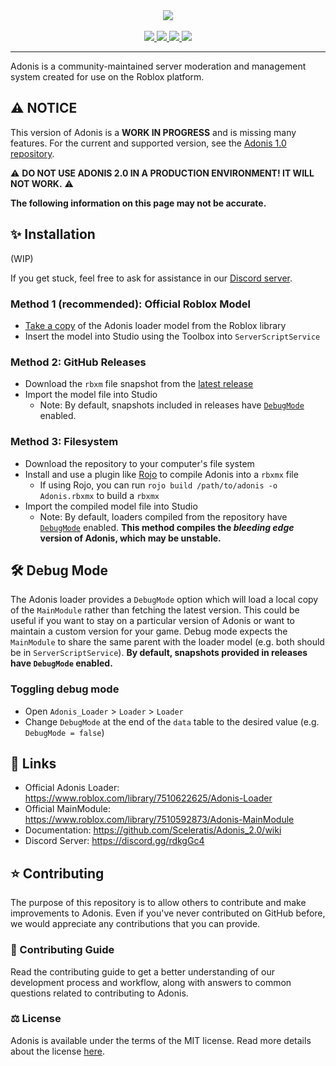 <div align="center">
    <img src="https://images-ext-2.discordapp.net/external/aIBRjVfZJAGn2awfso3GY3kadhMQlVupqLEwnKGD3OE/https/repository-images.githubusercontent.com/55325103/2bed6800-bfef-11eb-835b-99b981918623?width=300&height=260"/>
    <div>&nbsp;</div>
    <a href="https://www.roblox.com/library/7510622625/">
        <img src="https://img.shields.io/static/v1?label=roblox&message=model&color=blue&logo=roblox&logoColor=white"/>
    </a>
    <a href="https://github.com/Sceleratis/Adonis/blob/master/LICENSE">
        <img src="https://img.shields.io/github/license/Sceleratis/Adonis"/>
    </a>
    <a href="https://github.com/Sceleratis/Adonis/releases">
        <img src="https://img.shields.io/github/v/release/Sceleratis/Adonis?label=version"/>
    </a>
    <a href="https://discord.gg/H5RvTP3">
        <img src="https://img.shields.io/discord/81902207070380032?label=discord&logo=discord&logoColor=white"/>
    </a>
</div>
<hr/>
Adonis is a community-maintained server moderation and management system created for use on the Roblox platform.

## ⚠️ NOTICE
This version of Adonis is a **WORK IN PROGRESS** and is missing many features. For the current and supported version, see the [Adonis 1.0 repository](https://github.com/Sceleratis/Adonis).

⚠️ **DO NOT USE ADONIS 2.0 IN A PRODUCTION ENVIRONMENT! IT WILL NOT WORK.** ⚠️

**The following information on this page may not be accurate.**

## ✨ Installation
(WIP)

If you get stuck, feel free to ask for assistance in our [Discord server](https://discord.gg/H5RvTP3).

### Method 1 (recommended): Official Roblox Model
* [Take a copy](https://www.roblox.com/library/7510622625/) of the Adonis loader model from the Roblox library
* Insert the model into Studio using the Toolbox into `ServerScriptService`

### Method 2: GitHub Releases
* Download the `rbxm` file snapshot from the [latest release](https://github.com/Sceleratis/Adonis/releases/latest)
* Import the model file into Studio
  * Note: By default, snapshots included in releases have <a href="#debug-mode">`DebugMode`</a> enabled.

### Method 3: Filesystem
* Download the repository to your computer's file system
* Install and use a plugin like [Rojo](https://rojo.space/) to compile Adonis into a `rbxmx` file
  * If using Rojo, you can run `rojo build /path/to/adonis -o Adonis.rbxmx` to build a `rbxmx`
* Import the compiled model file into Studio
  * Note: By default, loaders compiled from the repository have <a href="#debug-mode">`DebugMode`</a> enabled. **This method compiles the _bleeding edge_ version of Adonis, which may be unstable.**

## 🛠️ Debug Mode
The Adonis loader provides a `DebugMode` option which will load a local copy of the `MainModule` rather than fetching the latest version. This could be useful if you want to stay on a particular version of Adonis or want to maintain a custom version for your game. Debug mode expects the `MainModule` to share the same parent with the loader model (e.g. both should be in `ServerScriptService`). **By default, snapshots provided in  releases have `DebugMode` enabled.**

### Toggling debug mode
* Open `Adonis_Loader` > `Loader` > `Loader`
* Change `DebugMode` at the end of the `data` table to the desired value (e.g. `DebugMode = false`)

## 🔗 Links
* Official Adonis Loader: https://www.roblox.com/library/7510622625/Adonis-Loader
* Official MainModule: https://www.roblox.com/library/7510592873/Adonis-MainModule
* Documentation: https://github.com/Sceleratis/Adonis_2.0/wiki
* Discord Server: https://discord.gg/rdkgGc4

## ⭐ Contributing
The purpose of this repository is to allow others to contribute and make improvements to Adonis. Even if you've never contributed on GitHub before, we would appreciate any contributions that you can provide.

### 📜 Contributing Guide
Read the contributing guide to get a better understanding of our development process and workflow, along with answers to common questions related to contributing to Adonis.

### ⚖️ License
Adonis is available under the terms of the MIT license. Read more details about the license [here](https://github.com/Sceleratis/Adonis/blob/master/LICENSE).
